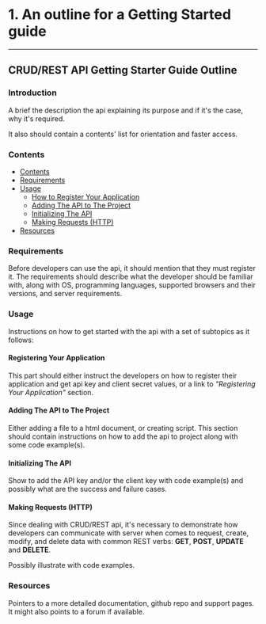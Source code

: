 # 1. An outline for a Getting Started guide
-------------------------------------------


## CRUD/REST API Getting Starter Guide Outline

### Introduction

A brief the description the api explaining its purpose and if it's the case, why it's required.

It also should contain a contents' list for orientation and faster access.

### Contents

* [Contents](#contents)
* [Requirements](#requirements)
* [Usage](#usage)
  * [How to Register Your Application](#how-to-register-your-application)
  * [Adding The API to The Project](#adding-the-api-to-the-project)
  * [Initializing The API](#initializing-the-api)
  * [Making Requests (HTTP)](#making-requests-http)
* [Resources](#resources)

### Requirements

Before developers can use the api, it should mention that they must register it.
The requirements should describe what the developer should be familiar with, along with OS, programming languages, supported browsers and their versions, and server requirements.

### Usage

Instructions on how to get started with the api with a set of subtopics as it follows:

#### Registering Your Application

This part should either instruct the developers on how to register their application and get api key and client secret values, or a link to _"Registering Your Application"_ section.

#### Adding The API to The Project

Either adding a file to a html document, or creating script. This section should contain instructions on how to add the api to project along with some code example(s).

#### Initializing The API

Show to add the API key and/or the client key with code example(s) and possibly what are the success and failure cases.

#### Making Requests (HTTP)

Since dealing with CRUD/REST api, it's necessary to demonstrate how developers can communicate with server when comes to request, create, modify, and delete data with common REST verbs: **GET**, **POST**, **UPDATE** and **DELETE**.

Possibly illustrate with code examples.

### Resources

Pointers to a more detailed documentation, github repo and support pages. It might also points to a forum if available.
